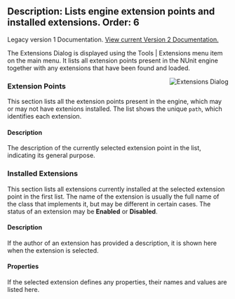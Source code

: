 Description: Lists engine extension points and installed extensions.
Order: 6
---
<!-- Page-specific styles -->
<style>
  img {float:right; margin-left: 20px; margin-bottom: 20px; max-width: 400px}
</style>

<div class="notice">
    Legacy version 1 Documentation. <a href="/testcentric-gui">View current Version 2 Documentation.</a>
</div>

The Extensions Dialog is displayed using the Tools | Extensions menu item on the main
menu. It lists all extension points present in the NUnit engine together with any
extensions that have been found and loaded.

![Extensions Dialog](/testcentric-gui/img/extensionsDialog.png)

### Extension Points

This section lists all the extension points present in the engine, which may or may
not have extenions installed. The list shows the unique `path`, which identifies
each extension.

#### Description
The description of the currently selected extension point in the list, indicating
its general purpose.

### Installed Extensions

This section lists all extensions currently installed at the selected extension point
in the first list. The name of the extension is usually the full name of the class that
implements it, but may be different in certain cases. The status of an extension may be
**Enabled** or **Disabled**.

#### Description
If the author of an extension has provided a description, it is
shown here when the extension is selected.

#### Properties
If the selected extension defines any properties, their
names and values are listed here.